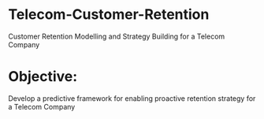 # Telecom-Customer-Retention
Customer Retention Modelling and Strategy Building for a Telecom Company

# Objective: 
Develop a predictive framework for enabling proactive retention strategy for a Telecom Company

